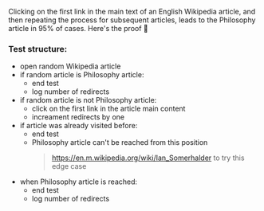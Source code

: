 Clicking on the first link in the main text of an English Wikipedia article, and then repeating the process for subsequent articles, leads to the Philosophy article in 95% of cases. Here's the proof 🙂

### Test structure: 
- open random Wikipedia article
- if random article is Philosophy article:
  - end test
  - log number of redirects 
- if random article is not Philosophy article:
  - click on the first link in the article main content
  - increament redirects by one
- if article was already visited before:
  - end test 
  - Philosophy article can't be reached from this position
    > https://en.m.wikipedia.org/wiki/Ian_Somerhalder to try this edge case
- when Philosophy article is reached:
  - end test
  - log number of redirects
